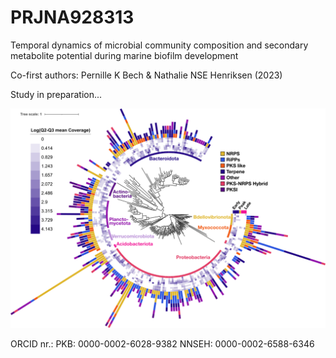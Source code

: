 # PRJNA928313
Temporal dynamics of microbial community composition and secondary metabolite potential during marine biofilm development

Co-first authors: Pernille K Bech & Nathalie NSE Henriksen (2023) 

Study in preparation...


![](https://github.com/PKBech/PRJNA928313/blob/main/Metagenomics/Figures/itol_tree_080622.png)

ORCID nr.: 
PKB: 0000-0002-6028-9382
NNSEH: 0000-0002-6588-6346
